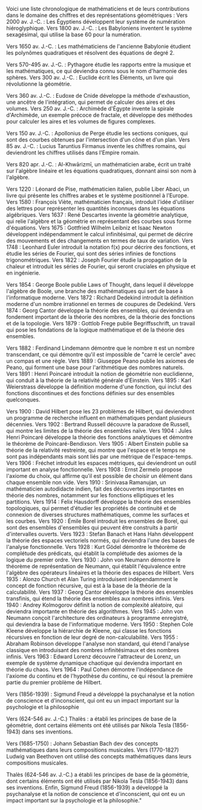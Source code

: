 Voici une liste chronologique de mathématiciens et de leurs contributions dans le domaine des chiffres et des représentations géométriques :
Vers 2000 av. J.-C. : Les Égyptiens développent leur système de numération hiéroglyphique.
Vers 1800 av. J.-C. : Les Babyloniens inventent le système sexagésimal, qui utilise la base 60 pour la numération.


Vers 1650 av. J.-C. : Les mathématiciens de l'ancienne Babylonie étudient les polynômes quadratiques et résolvent des équations de degré 2.


Vers 570-495 av. J.-C. : Pythagore étudie les rapports entre la musique et les mathématiques, ce qui deviendra connu sous le nom d'harmonie des sphères.
Vers 300 av. J.-C. : Euclide écrit les Éléments, un livre qui révolutionne la géométrie.





Vers 360 av. J.-C. : Eudoxe de Cnide développe la méthode d'exhaustion, une ancêtre de l'intégration, qui permet de calculer des aires et des volumes.
Vers 250 av. J.-C. : Archimède d'Égypte invente la spirale d'Archimède, un exemple précoce de fractale, et développe des méthodes pour calculer les aires et les volumes de figures complexes.

Vers 150 av. J.-C. : Apollonius de Perge étudie les sections coniques, qui sont des courbes obtenues par l'intersection d'un cône et d'un plan.
Vers 85 av. J.-C. : Lucius Taruntius Firmanus invente les chiffres romains, qui deviendront les chiffres utilisés dans l'Empire romain.




Vers 820 apr. J.-C. : Al-Khwārizmī, un mathématicien arabe, écrit un traité sur l'algèbre linéaire et les équations quadratiques, donnant ainsi son nom à l'algèbre.



Vers 1220 : Léonard de Pise, mathématicien italien, publie Liber Abaci, un livre qui présente les chiffres arabes et le système positionnel à l'Europe.
Vers 1580 : François Viète, mathématicien français, introduit l'idée d'utiliser des lettres pour représenter les quantités inconnues dans les équations algébriques.
Vers 1637 : René Descartes invente la géométrie analytique, qui relie l'algèbre et la géométrie en représentant des courbes sous forme d'équations.
Vers 1675 : Gottfried Wilhelm Leibniz et Isaac Newton développent indépendamment le calcul infinitésimal, qui permet de décrire des mouvements et des changements en termes de taux de variation.
Vers 1748 : Leonhard Euler introduit la notation f(x) pour décrire des fonctions, et étudie les séries de Fourier, qui sont des séries infinies de fonctions trigonométriques.
Vers 1822 : Joseph Fourier étudie la propagation de la chaleur et introduit les séries de Fourier, qui seront cruciales en physique et en ingénierie.

Vers 1854 : George Boole publie Laws of Thought, dans lequel il développe l'algèbre de Boole, une branche des mathématiques qui sert de base à l'informatique moderne.
Vers 1872 : Richard Dedekind introduit la définition moderne d'un nombre irrationnel en termes de coupures de Dedekind.
Vers 1874 : Georg Cantor développe la théorie des ensembles, qui deviendra un fondement important de la théorie des nombres, de la théorie des fonctions et de la topologie.
Vers 1879 : Gottlob Frege publie Begriffsschrift, un travail qui pose les fondations de la logique mathématique et de la théorie des ensembles.

Vers 1882 : Ferdinand Lindemann démontre que le nombre π est un nombre transcendant, ce qui démontre qu'il est impossible de "carré le cercle" avec un compas et une règle.
Vers 1889 : Giuseppe Peano publie les axiomes de Peano, qui forment une base pour l'arithmétique des nombres naturels.
Vers 1891 : Henri Poincaré introduit la notion de géométrie non euclidienne, qui conduit à la théorie de la relativité générale d'Einstein.
Vers 1895 : Karl Weierstrass développe la définition moderne d'une fonction, qui inclut des fonctions discontinues et des fonctions définies sur des ensembles quelconques.

Vers 1900 : David Hilbert pose les 23 problèmes de Hilbert, qui deviendront un programme de recherche influent en mathématiques pendant plusieurs décennies.
Vers 1902 : Bertrand Russell découvre la paradoxe de Russell, qui montre les limites de la théorie des ensembles naïve.
Vers 1904 : Jules Henri Poincaré développe la théorie des fonctions analytiques et démontre le théorème de Poincaré-Bendixson.
Vers 1905 : Albert Einstein publie sa théorie de la relativité restreinte, qui montre que l'espace et le temps ne sont pas indépendants mais sont liés par une métrique de l'espace-temps.
Vers 1906 : Fréchet introduit les espaces métriques, qui deviendront un outil important en analyse fonctionnelle.
Vers 1908 : Ernst Zermelo propose l'axiome du choix, qui affirme qu'il est possible de choisir un élément dans chaque ensemble non vide.
Vers 1910 : Srinivasa Ramanujan, un mathématicien autodidacte indien, fait des découvertes importantes en théorie des nombres, notamment sur les fonctions elliptiques et les partitions.
Vers 1914 : Felix Hausdorff développe la théorie des ensembles topologiques, qui permet d'étudier les propriétés de continuité et de connexion de diverses structures mathématiques, comme les surfaces et les courbes.
Vers 1920 : Émile Borel introduit les ensembles de Borel, qui sont des ensembles d'ensembles qui peuvent être construits à partir d'intervalles ouverts.
Vers 1923 : Stefan Banach et Hans Hahn développent la théorie des espaces vectoriels normés, qui deviendra l'une des bases de l'analyse fonctionnelle.
Vers 1928 : Kurt Gödel démontre le théorème de complétude des prédicats, qui établit la complétude des axiomes de la logique du premier ordre.
Vers 1930 : John von Neumann démontre le théorème de représentation de Neumann, qui établit l'équivalence entre l'algèbre des opérateurs linéaires et la théorie des espaces de Hilbert.
Vers 1935 : Alonzo Church et Alan Turing introduisent indépendamment le concept de fonction récursive, qui est à la base de la théorie de la calculabilité.
Vers 1937 : Georg Cantor développe la théorie des ensembles transfinis, qui étend la théorie des ensembles aux nombres infinis.
Vers 1940 : Andrey Kolmogorov définit la notion de complexité aléatoire, qui deviendra importante en théorie des algorithmes.
Vers 1945 : John von Neumann conçoit l'architecture des ordinateurs à programme enregistré, qui deviendra la base de l'informatique moderne.
Vers 1950 : Stephen Cole Kleene développe la hiérarchie de Kleene, qui classe les fonctions récursives en fonction de leur degré de non-calculabilité.
Vers 1955 : Abraham Robinson développe l'analyse non standard, qui étend l'analyse classique en introduisant des nombres infinitésimaux et des nombres infinis.
Vers 1963 : Edward Lorenz découvre l'attracteur de Lorenz, un exemple de système dynamique chaotique qui deviendra important en théorie du chaos.
Vers 1964 : Paul Cohen démontre l'indépendance de l'axiome du continu et de l'hypothèse du continu, ce qui résout la première partie du premier problème de Hilbert.

Vers (1856-1939) : Sigmund Freud a développé la psychanalyse et la notion de conscience et d'inconscient, qui ont eu un impact important sur la psychologie et la philosophie

Vers (624-546 av. J.-C.) Thalès : a établi les principes de base de la géométrie, dont certains éléments ont été utilisés par Nikola Tesla (1856-1943) dans ses inventions.

Vers (1685-1750) : Johann Sebastian Bach dev des concepts mathématiques dans leurs compositions musicales.
Vers (1770-1827) Ludwig van Beethoven ont utilisé des concepts mathématiques dans leurs compositions musicales.


Thalès (624-546 av. J.-C.) a établi les principes de base de la géométrie, dont certains éléments ont été utilisés par Nikola Tesla (1856-1943) dans ses inventions. Enfin, Sigmund Freud (1856-1939) a développé la psychanalyse et la notion de conscience et d'inconscient, qui ont eu un impact important sur la psychologie et la philosophie."